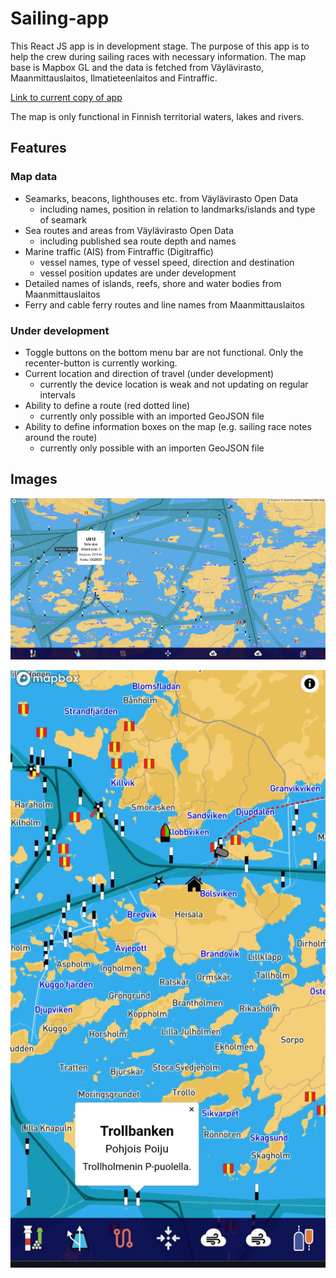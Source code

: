 # Sailing-app

This React JS app is in development stage. The purpose of this app is to help the crew during sailing races with necessary information. The map base is Mapbox GL and the data is fetched from Väylävirasto, Maanmittauslaitos, Ilmatieteenlaitos and Fintraffic.

[Link to current copy of app](https://ottotuhkunen.github.io/sailing-app/)

The map is only functional in Finnish territorial waters, lakes and rivers.

## Features

### Map data

- Seamarks, beacons, lighthouses etc. from Väylävirasto Open Data
    - including names, position in relation to landmarks/islands and type of seamark
- Sea routes and areas from Väylävirasto Open Data
    - including published sea route depth and names
- Marine traffic (AIS) from Fintraffic (Digitraffic)
    - vessel names, type of vessel speed, direction and destination
    - vessel position updates are under development
- Detailed names of islands, reefs, shore and water bodies from Maanmittauslaitos
- Ferry and cable ferry routes and line names from Maanmittauslaitos

### Under development
- Toggle buttons on the bottom menu bar are not functional. Only the recenter-button is currently working.
- Current location and direction of travel (under development)
    - currently the device location is weak and not updating on regular intervals
- Ability to define a route (red dotted line)
    - currently only possible with an imported GeoJSON file
- Ability to define information boxes on the map (e.g. sailing race notes around the route)
    - currently only possible with an importen GeoJSON file

## Images

![plot](./images/desktop1.png)

![plot](./images/mobile1.jpeg)